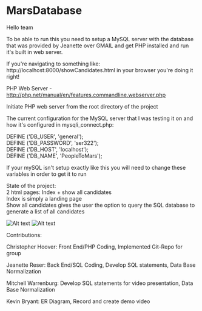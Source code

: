 # MarsDatabase

Hello team

To be able to run this you need to setup a MySQL server with the database that was provided by Jeanette over GMAIL
and get PHP installed and run it's built in web server. 

If you're navigating to something like: http://localhost:8000/showCandidates.html in your browser you're doing it right!

PHP Web Server - http://php.net/manual/en/features.commandline.webserver.php

Initiate PHP web server from the root directory of the project

The current configuration for the MySQL server that I was testing it on and how it's configured in mysqli_connect.php:

DEFINE ('DB_USER', 'general');</br>
DEFINE ('DB_PASSWORD', 'ser322');</br>
DEFINE ('DB_HOST', 'localhost');</br>
DEFINE ('DB_NAME', 'PeopleToMars');</br>

If your mySQL isn't setup exactly like this you will need to change these variables in order to get it to run

State of the project:</br>
2 html pages: Index + show all candidates</br>
Index is simply a landing page</br>
Show all candidates gives the user the option to query the SQL database to generate a list of all candidates</br>

![Alt text](http://i.imgur.com/e2MKuDy.png "Before First Query")
![Alt text](http://i.imgur.com/ESt4XLs.png "After First Query")


Contributions:

Christopher Hoover: Front End/PHP Coding, Implemented Git-Repo for group

Jeanette Reser: Back End/SQL Coding, Develop SQL statements, Data Base Normalization

Mitchell Warrenburg: Develop SQL statements for video presentation, Data Base Normalization

Kevin Bryant: ER Diagram, Record and create demo video
